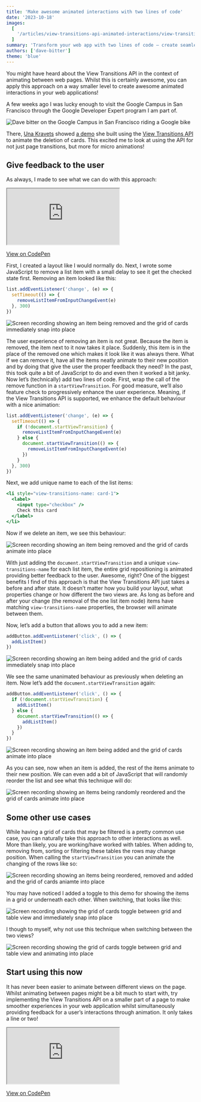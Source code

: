 ```yaml
---
title: 'Make awesome animated interactions with two lines of code'
date: '2023-10-18'
images:
  [
    '/articles/view-transitions-api-animated-interactions/view-transitions-api-animated-interactions.png',
  ]
summary: 'Transform your web app with two lines of code – create seamless animated interactions using the View Transitions API.'
authors: ['dave-bitter']
theme: 'blue'
---
```


You might have heard about the View Transitions API in the context of animating between web pages. Whilst this is certainly awesome, you can apply this approach on a way smaller level to create awesome animated interactions in your web applications!

A few weeks ago I was lucky enough to visit the Google Campus in San Francisco through the Google Developer Expert program I am part of.

![Dave bitter on the Google Campus in San Francisco riding a Google bike](./images/view-transitions-api-animated-interactions/dave-google-campus.jpeg)

There, [Una Kravets](https://twitter.com/Una) showed [a demo](https://codepen.io/una/pen/eYbOOQp) she built using the [View Transitions API](https://developer.mozilla.org/en-US/docs/Web/API/View_Transitions_API) to animate the deletion of cards. This excited me to look at using the API for not just page transitions, but more for micro animations!

## Give feedback to the user

As always, I made to see what we can do with this approach:

<div className="md:-mx-32 my-4">
  <div className="relative aspect-w-16 aspect-h-9 border">
    <iframe src="https://codepen.io/davebitter/full/JjwgdRZ" className="absolute inset-0" style={{
      width: "166.66%",
      height: "166.66%",
      transform: "translate(-20%,-20%) scale(.6)",
    }}></iframe>
  </div>
</div>

[View on CodePen](https://codepen.io/davebitter/full/JjwgdRZ)

First, I created a layout like I would normally do. Next, I wrote some JavaScript to remove a list item with a small delay to see it get the checked state first. Removing an item looked like this:

```jsx
list.addEventListener('change', (e) => {
  setTimeout(() => {
    removeListItemFromInputChangeEvent(e)
  }, 300)
})
```

![Screen recording showing an item being removed and the grid of cards immediately snap into place](./images/view-transitions-api-animated-interactions/removing-unanimated.gif)

The user experience of removing an item is not great. Because the item is removed, the item next to it now takes it place. Suddenly, this item is in the place of the removed one which makes it look like it was always there. What if we can remove it, have all the items neatly animate to their new position and by doing that give the user the proper feedback they need? In the past, this took quite a bit of JavaScript to do and even then it worked a bit janky. Now let’s (technically) add two lines of code. First, wrap the call of the remove function in a `startViewTransition`. For good measure, we’ll also feature check to progressively enhance the user experience. Meaning, if the View Transitions API is supported, we enhance the default behaviour with a nice animation:

```jsx {6,8}
list.addEventListener('change', (e) => {
  setTimeout(() => {
    if (!document.startViewTransition) {
      removeListItemFromInputChangeEvent(e)
    } else {
      document.startViewTransition(() => {
        removeListItemFromInputChangeEvent(e)
      })
    }
  }, 300)
})
```

Next, we add unique name to each of the list items:

```jsx {1}
<li style="view-transitions-name: card-1">
  <label>
    <input type="checkbox" />
    Check this card
  </label>
</li>
```

Now if we delete an item, we see this behaviour:

![Screen recording showing an item being removed and the grid of cards animate into place](./images/view-transitions-api-animated-interactions/removing-animated.gif)

With just adding the `document.startViewTransition` and a unique `view-transitions-name` for each list item, the entire grid repositioning is animated providing better feedback to the user. Awesome, right? One of the biggest benefits I find of this approach is that the View Transitions API just takes a before and after state. It doesn’t matter how you build your layout, what properties change or how different the two views are. As long as before and after your change (the removal of the one list item node) items have matching `view-transitions-name` properties, the browser will animate between them.

Now, let’s add a button that allows you to add a new item:

```jsx
addButton.addEventListener('click', () => {
  addListItem()
})
```

![Screen recording showing an item being added and the grid of cards immediately snap into place](./images/view-transitions-api-animated-interactions/adding-unanimated.gif)

We see the same unanimated behaviour as previously when deleting an item. Now let’s add the `document.startViewTransition` again:

```jsx
addButton.addEventListener('click', () => {
  if (!document.startViewTransition) {
    addListItem()
  } else {
    document.startViewTransition(() => {
      addListItem()
    })
  }
})
```

![Screen recording showing an item being added and the grid of cards animate into place](./images/view-transitions-api-animated-interactions/adding-animated.gif)

As you can see, now when an item is added, the rest of the items animate to their new position. We can even add a bit of JavaScript that will randomly reorder the list and see what this technique will do:

![Screen recording showing an items being randomly reordered and the grid of cards animate into place](./images/view-transitions-api-animated-interactions/reordering-animated.gif)

## Some other use cases

While having a grid of cards that may be filtered is a pretty common use case, you can naturally take this approach to other interactions as well. More than likely, you are working/have worked with tables. When adding to, removing from, sorting or filtering these tables the rows may change position. When calling the `startViewTransition` you can animate the changing of the rows like so:

![Screen recording showing an items being reordered, removed and added and the grid of cards aniamte into place](./images/view-transitions-api-animated-interactions/table-animated.gif)

You may have noticed I added a toggle to this demo for showing the items in a grid or underneath each other. When switching, that looks like this:

![Screen recording showing the grid of cards toggle between grid and table view and immediately snap into place](./images/view-transitions-api-animated-interactions/toggling-unanimated.gif)

I though to myself, why not use this technique when switching between the two views?

![Screen recording showing the grid of cards toggle between grid and table view and animating into place](./images/view-transitions-api-animated-interactions/toggling-animated.gif)

## Start using this now

It has never been easier to animate between different views on the page. Whilst animating between pages might be a bit much to start with, try implementing the View Transitions API on a smaller part of a page to make smoother experiences in your web application whilst simultaneously providing feedback for a user’s interactions through animation. It only takes a line or two!

<div className="md:-mx-32 my-4">
  <div className="relative aspect-w-16 aspect-h-9 border">
    <iframe src="https://codepen.io/davebitter/full/JjwgdRZ" className="absolute inset-0" style={{
      width: "166.66%",
      height: "166.66%",
      transform: "translate(-20%,-20%) scale(.6)",
    }}></iframe>
  </div>
</div>

[View on CodePen](https://codepen.io/davebitter/full/JjwgdRZ)
